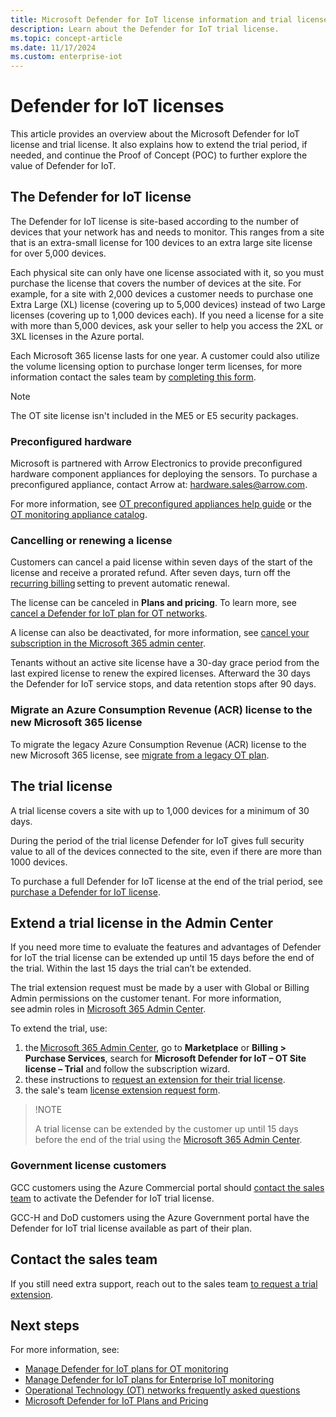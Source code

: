 ```yaml
---
title: Microsoft Defender for IoT license information and trial license extension
description: Learn about the Defender for IoT trial license.
ms.topic: concept-article
ms.date: 11/17/2024
ms.custom: enterprise-iot
---
```


# Defender for IoT licenses

This article provides an overview about the Microsoft Defender for IoT license and trial license. It also explains how to extend the trial period, if needed, and continue the Proof of Concept (POC) to further explore the value of Defender for IoT.

## The Defender for IoT license

The Defender for IoT license is site-based according to the number of devices that your network has and needs to monitor. This ranges from a site that is an extra-small license for 100 devices to an extra large site license for over 5,000 devices.

Each physical site can only have one license associated with it, so you must purchase the license that covers the number of devices at the site. For example, for a site with 2,000 devices a customer needs to purchase one Extra Large (XL) license (covering up to 5,000 devices) instead of two Large licenses (covering  up to 1,000 devices each). If you need a license for a site with more than 5,000 devices, ask your seller to help you access the 2XL or 3XL licenses in the Azure portal.

Each Microsoft 365 license lasts for one year. A customer could also utilize the volume licensing option to purchase longer term licenses, for more information contact the sales team by [completing this form](https://forms.office.com/Pages/ResponsePage.aspx?id=v4j5cvGGr0GRqy180BHbR4hp0oiujZ9PvzH6GeTqtclUMDJCWDBNUVpNTjc1SVdXMDNPWlhUWDEyMi4u).<!-- check this is ok? belle -->

>[!NOTE]
>The OT site license isn't included in the ME5 or E5 security packages.
>

### Preconfigured hardware

Microsoft is partnered with Arrow Electronics to provide preconfigured hardware component appliances for deploying the sensors. To purchase a preconfigured appliance, contact Arrow at: hardware.sales@arrow.com.

For more information, see [OT preconfigured appliances help guide](ot-pre-configured-appliances.md) or the [OT monitoring appliance catalog](appliance-catalog/index.yml).

### Cancelling or renewing a license

Customers can cancel a paid license within seven days of the start of the license and receive a prorated refund. After seven days, turn off the [recurring billing](/microsoft-365/commerce/subscriptions/renew-your-subscription) setting to prevent automatic renewal.​  

The license can be canceled in **Plans and pricing**. To learn more, see [cancel a Defender for IoT plan for OT networks](how-to-manage-subscriptions.md#cancel-a-defender-for-iot-plan-for-ot-networks).​

A license can also be deactivated, for more information, see [cancel your subscription in the Microsoft 365 admin center](/microsoft-365/commerce/subscriptions/cancel-your-subscription).​

Tenants without an active site license have a 30-day grace period from the last expired license to renew the expired licenses. Afterward the 30 days the Defender for IoT service stops, and data retention stops after 90 days.​

### Migrate an Azure Consumption Revenue (ACR) license to the new Microsoft 365 license

To migrate the legacy Azure Consumption Revenue (ACR) license to the new Microsoft 365 license, see [migrate from a legacy OT plan](how-to-manage-subscriptions.md#migrate-from-a-legacy-ot-plan).

## The trial license

A trial license covers a site with up to 1,000 devices for a minimum of 30 days.

During the period of the trial license Defender for IoT gives full security value to all of the devices connected to the site, even if there are more than 1000 devices.

To purchase a full Defender for IoT license at the end of the trial period, see [purchase a Defender for IoT license](how-to-manage-subscriptions.md#purchase-a-defender-for-iot-license).

## Extend a trial license in the Admin Center

If you need more time to evaluate the features and advantages of Defender for IoT the trial license can be extended up until 15 days before the end of the trial. Within the last 15 days the trial can’t be extended.

The trial extension request must be made by a user with Global or Billing Admin permissions on the customer tenant. For more information, see admin roles in [Microsoft 365 Admin Center](https://admin.microsoft.com/Adminportal/Home?#/homepage).

To extend the trial, use:

1. the [Microsoft 365 Admin Center](https://admin.microsoft.com/Adminportal/Home?#/homepage), go to **Marketplace** or **Billing > Purchase Services**, search for **Microsoft Defender for IoT – OT Site license – Trial** and follow the subscription wizard.
1. these instructions to [request an extension for their trial license](/microsoft-365/commerce/try-or-buy-microsoft-365#extend-your-trial).
1. the sale's team [license extension request form](https://forms.office.com/Pages/ResponsePage.aspx?id=v4j5cvGGr0GRqy180BHbR4hp0oiujZ9PvzH6GeTqtclUMDJCWDBNUVpNTjc1SVdXMDNPWlhUWDEyMi4u).

<!-- Belle wanted this added as a blue note to the article. Where is the best place to add this? -->
>!NOTE
>
>A trial license can be extended by the customer up until 15 days before the end of the trial using the [Microsoft 365 Admin Center](https://admin.microsoft.com/Adminportal/Home?#/homepage).
>

### Government license customers

GCC customers using the Azure Commercial portal should [contact the sales team](#contact-the-sales-team) to activate the Defender for IoT trial license.  

GCC-H and DoD customers using the Azure Government portal have the Defender for IoT trial license available as part of their plan.

## Contact the sales team

If you still need extra support, reach out to the sales team [to request a trial extension](https://trials.transform.microsoft.com/customer-admin-trials).

## Next steps

For more information, see:

- [Manage Defender for IoT plans for OT monitoring](how-to-manage-subscriptions.md)
- [Manage Defender for IoT plans for Enterprise IoT monitoring](manage-subscriptions-enterprise.md)
- [Operational Technology (OT) networks frequently asked questions](faqs-ot.md)
- [Microsoft Defender for IoT Plans and Pricing](https://www.microsoft.com/security/business/endpoint-security/microsoft-defender-iot-pricing)
